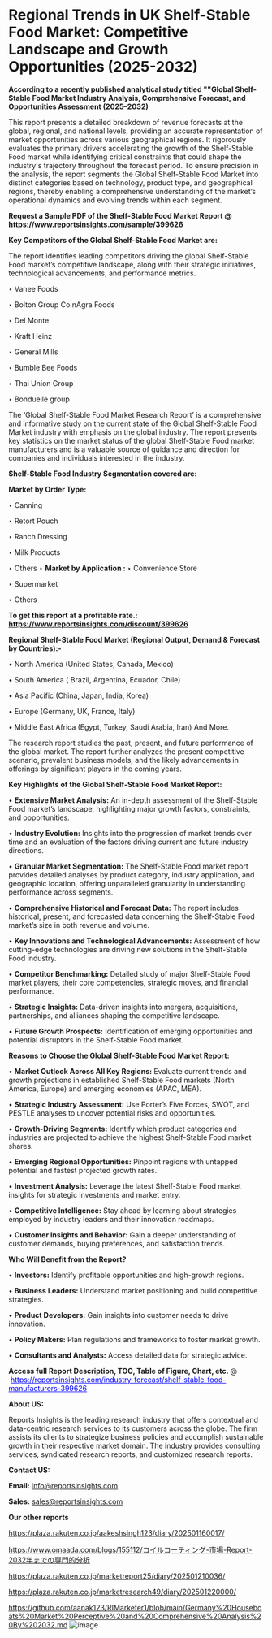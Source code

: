 # Regional Trends in UK Shelf-Stable Food Market: Competitive Landscape and Growth Opportunities (2025-2032)

<strong>According to a recently published analytical study titled ""Global Shelf-Stable Food Market Industry Analysis, Comprehensive Forecast, and Opportunities Assessment (2025–2032)</strong>

This report presents a detailed breakdown of revenue forecasts at the global, regional, and national levels, providing an accurate representation of market opportunities across various geographical regions. It rigorously evaluates the primary drivers accelerating the growth of the Shelf-Stable Food market while identifying critical constraints that could shape the industry's trajectory throughout the forecast period. To ensure precision in the analysis, the report segments the Global Shelf-Stable Food Market into distinct categories based on technology, product type, and geographical regions, thereby enabling a comprehensive understanding of the market’s operational dynamics and evolving trends within each segment.

<strong>Request a Sample PDF of the Shelf-Stable Food Market Report </strong><strong>@<a href=https://www.reportsinsights.com/sample/399626 style=color:#0000ff;> https://www.reportsinsights.com/sample/399626</a></strong></font>

<strong>Key Competitors of the Global Shelf-Stable Food Market are:</strong>

The report identifies leading competitors driving the global Shelf-Stable Food market’s competitive landscape, along with their strategic initiatives, technological advancements, and performance metrics.

‣ Vanee Foods

‣ Bolton Group
 Co.nAgra Foods

‣ Del Monte

‣ Kraft Heinz

‣ General Mills

‣ Bumble Bee Foods

‣ Thai Union Group

‣ Bonduelle group

The ‘Global Shelf-Stable Food Market Research Report’ is a comprehensive and informative study on the current state of the Global Shelf-Stable Food Market industry with emphasis on the global industry. The report presents key statistics on the market status of the global Shelf-Stable Food market manufacturers and is a valuable source of guidance and direction for companies and individuals interested in the industry.

<strong>Shelf-Stable Food Industry Segmentation covered are:</strong>

<strong>Market by Order Type: </strong>

‣ Canning

‣ Retort Pouch

‣ Ranch Dressing

‣ Milk Products

‣ Others
‣ 
<strong>Market by Application :</strong>
‣ Convenience Store

‣ Supermarket

‣ Others

<strong>To get this report at a profitable rate.: <a href=https://www.reportsinsights.com/discount/399626 style=color:#0000ff;>https://www.reportsinsights.com/discount/399626</a></strong></font>

<strong>Regional Shelf-Stable Food Market (Regional Output, Demand &amp; Forecast by Countries):-</strong>

• North America (United States, Canada, Mexico)

• South America ( Brazil, Argentina, Ecuador, Chile)

• Asia Pacific (China, Japan, India, Korea)

• Europe (Germany, UK, France, Italy)

• Middle East Africa (Egypt, Turkey, Saudi Arabia, Iran) And More.

The research report studies the past, present, and future performance of the global market. The report further analyzes the present competitive scenario, prevalent business models, and the likely advancements in offerings by significant players in the coming years.

<strong>Key Highlights of the Global Shelf-Stable Food Market Report:</strong>

• <strong>Extensive Market Analysis:</strong> An in-depth assessment of the Shelf-Stable Food market’s landscape, highlighting major growth factors, constraints, and opportunities.

• <strong>Industry Evolution:</strong> Insights into the progression of market trends over time and an evaluation of the factors driving current and future industry directions.

• <strong>Granular Market Segmentation:</strong> The Shelf-Stable Food market report provides detailed analyses by product category, industry application, and geographic location, offering unparalleled granularity in understanding performance across segments.

• <strong>Comprehensive Historical and Forecast Data:</strong> The report includes historical, present, and forecasted data concerning the Shelf-Stable Food market’s size in both revenue and volume.

• <strong>Key Innovations and Technological Advancements:</strong> Assessment of how cutting-edge technologies are driving new solutions in the Shelf-Stable Food industry.

• <strong>Competitor Benchmarking:</strong> Detailed study of major Shelf-Stable Food market players, their core competencies, strategic moves, and financial performance.

• <strong>Strategic Insights:</strong> Data-driven insights into mergers, acquisitions, partnerships, and alliances shaping the competitive landscape.

• <strong>Future Growth Prospects:</strong> Identification of emerging opportunities and potential disruptors in the Shelf-Stable Food market.

<strong>Reasons to Choose the Global Shelf-Stable Food Market Report:</strong>

• <strong>Market Outlook Across All Key Regions:</strong> Evaluate current trends and growth projections in established Shelf-Stable Food markets (North America, Europe) and emerging economies (APAC, MEA).

• <strong>Strategic Industry Assessment:</strong> Use Porter’s Five Forces, SWOT, and PESTLE analyses to uncover potential risks and opportunities.

• <strong>Growth-Driving Segments:</strong> Identify which product categories and industries are projected to achieve the highest Shelf-Stable Food market shares.

• <strong>Emerging Regional Opportunities:</strong> Pinpoint regions with untapped potential and fastest projected growth rates.

• <strong>Investment Analysis:</strong> Leverage the latest Shelf-Stable Food market insights for strategic investments and market entry.

• <strong>Competitive Intelligence:</strong> Stay ahead by learning about strategies employed by industry leaders and their innovation roadmaps.

• <strong>Customer Insights and Behavior:</strong> Gain a deeper understanding of customer demands, buying preferences, and satisfaction trends.

<strong>Who Will Benefit from the Report?</strong>

• <strong>Investors:</strong> Identify profitable opportunities and high-growth regions.

• <strong>Business Leaders:</strong> Understand market positioning and build competitive strategies.

• <strong>Product Developers:</strong> Gain insights into customer needs to drive innovation.

• <strong>Policy Makers:</strong> Plan regulations and frameworks to foster market growth.

• <strong>Consultants and Analysts:</strong> Access detailed data for strategic advice.
</ul>
<strong>Access full Report Description, TOC, Table of Figure, Chart, etc. </strong>@  <a href=https://reportsinsights.com/industry-forecast/shelf-stable-food-manufacturers-399626 style=color:#0000ff;>https://reportsinsights.com/industry-forecast/shelf-stable-food-manufacturers-399626</a></font>

<strong><strong>About US</strong>:</strong>

Reports Insights is the leading research industry that offers contextual and data-centric research services to its customers across the globe. The firm assists its clients to strategize business policies and accomplish sustainable growth in their respective market domain. The industry provides consulting services, syndicated research reports, and customized research reports.

<strong>Contact US:</strong>

<p class=""""><b>Email:</b> <a href=mailto:info@reportsinsights.com>info@reportsinsights.com</a></p>
<p class=""""><b>Sales:</b> <a href=mailto:sales@reportsinsights.com>sales@reportsinsights.com</a></p>

<strong>Our other reports</strong>

<a href=https://plaza.rakuten.co.jp/aakeshsingh123/diary/202501160017/>https://plaza.rakuten.co.jp/aakeshsingh123/diary/202501160017/</a>

<a href=https://www.omaada.com/blogs/155112/コイルコーティング-市場-Report-2032年までの専門的分析>https://www.omaada.com/blogs/155112/コイルコーティング-市場-Report-2032年までの専門的分析</a>

<a href=https://plaza.rakuten.co.jp/marketreport25/diary/202501210036/>https://plaza.rakuten.co.jp/marketreport25/diary/202501210036/</a>

<a href=https://plaza.rakuten.co.jp/marketresearch49/diary/202501220000/>https://plaza.rakuten.co.jp/marketresearch49/diary/202501220000/</a>

<a href=https://github.com/aanak123/RIMarketer1/blob/main/Germany%20Houseboats%20Market%20Perceptive%20and%20Comprehensive%20Analysis%20By%202032.md>https://github.com/aanak123/RIMarketer1/blob/main/Germany%20Houseboats%20Market%20Perceptive%20and%20Comprehensive%20Analysis%20By%202032.md</a>
![image](https://github.com/user-attachments/assets/c002e85f-ef7d-4046-86b5-d998cb8b4466)
